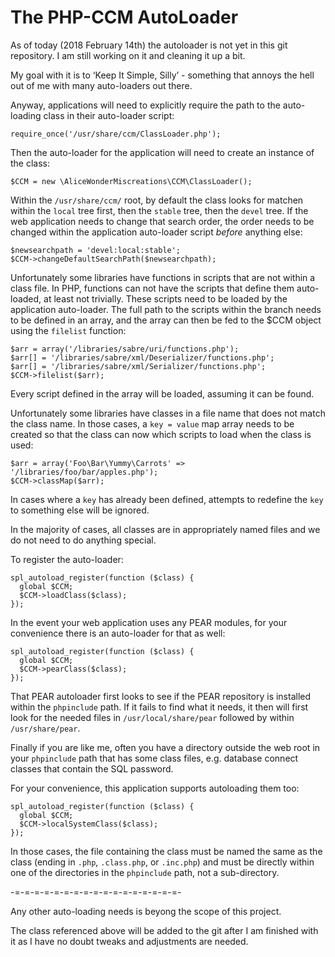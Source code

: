The PHP-CCM AutoLoader
======================

As of today (2018 February 14th) the autoloader is not yet in this git
repository. I am still working on it and cleaning it up a bit.

My goal with it is to ‘Keep It Simple, Silly’ - something that annoys the
hell out of me with many auto-loaders out there.

Anyway, applications will need to explicitly require the path to the auto-
loading class in their auto-loader script:

    require_once('/usr/share/ccm/ClassLoader.php');

Then the auto-loader for the application will need to create an instance of the
class:

    $CCM = new \AliceWonderMiscreations\CCM\ClassLoader();

Within the `/usr/share/ccm/` root, by default the class looks for
matchen within the `local` tree first, then the `stable` tree, then the
`devel` tree. If the web application needs to change that search order, the
order needs to be changed within the application auto-loader script *before*
anything else:

    $newsearchpath = 'devel:local:stable';
    $CCM->changeDefaultSearchPath($newsearchpath);

Unfortunately some libraries have functions in scripts that are not within a
class file. In PHP, functions can not have the scripts that define them auto-
loaded, at least not trivially. These scripts need to be loaded by the
application auto-loader. The full path to the scripts within the branch needs
to be defined in an array, and the array can then be fed to the $CCM object
using the `filelist` function:

    $arr = array('/libraries/sabre/uri/functions.php');
    $arr[] = '/libraries/sabre/xml/Deserializer/functions.php';
    $arr[] = '/libraries/sabre/xml/Serializer/functions.php';
    $CCM->filelist($arr);

Every script defined in the array will be loaded, assuming it can be found.

Unfortunately some libraries have classes in a file name that does not match
the class name. In those cases, a `key = value` map array needs to be created
so that the class can now which scripts to load when the class is used:

    $arr = array('Foo\Bar\Yummy\Carrots' => '/libraries/foo/bar/apples.php');
    $CCM->classMap($arr);

In cases where a `key` has already been defined, attempts to redefine the `key`
to something else will be ignored.

In the majority of cases, all classes are in appropriately named files and we
do not need to do anything special.

To register the auto-loader:

    spl_autoload_register(function ($class) {
      global $CCM;
      $CCM->loadClass($class);
    });

In the event your web application uses any PEAR modules, for your convenience
there is an auto-loader for that as well:

    spl_autoload_register(function ($class) {
      global $CCM;
      $CCM->pearClass($class);
    });

That PEAR autoloader first looks to see if the PEAR repository is installed
within the `phpinclude` path. If it fails to find what it needs, it then will
first look for the needed files in `/usr/local/share/pear` followed by within
`/usr/share/pear`.

Finally if you are like me, often you have a directory outside the web root in
your `phpinclude` path that has some class files, e.g. database connect classes
that contain the SQL password.

For your convenience, this application supports autoloading them too:

    spl_autoload_register(function ($class) {
      global $CCM;
      $CCM->localSystemClass($class);
    });

In those cases, the file containing the class must be named the same as the
class (ending in `.php`, `.class.php`, or `.inc.php`) and must be directly
within one of the directories in the `phpinclude` path, not a sub-directory.

-=-=-=-=-=-=-=-=-=-=-=-=-=-=-=-=-=-

Any other auto-loading needs is beyong the scope of this project.

The class referenced above will be added to the git after I am finished with it
as I have no doubt tweaks and adjustments are needed. 
